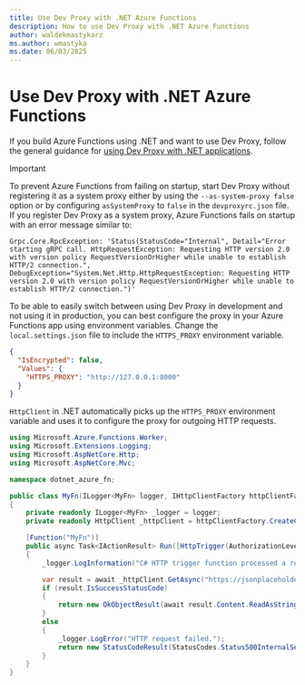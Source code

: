 ```yaml
---
title: Use Dev Proxy with .NET Azure Functions
description: How to use Dev Proxy with .NET Azure Functions
author: waldekmastykarz
ms.author: wmastyka
ms.date: 06/03/2025
---
```


# Use Dev Proxy with .NET Azure Functions

If you build Azure Functions using .NET and want to use Dev Proxy, follow the general guidance for [using Dev Proxy with .NET applications](./use-dev-proxy-with-dotnet.md).

> [!IMPORTANT]
> To prevent Azure Functions from failing on startup, start Dev Proxy without registering it as a system proxy either by using the `--as-system-proxy false` option or by configuring `asSystemProxy` to `false` in the `devproxyrc.json` file. If you register Dev Proxy as a system proxy, Azure Functions fails on startup with an error message similar to:
>
> ```text
> Grpc.Core.RpcException: 'Status(StatusCode="Internal", Detail="Error starting gRPC call. HttpRequestException: Requesting HTTP version 2.0 with version policy RequestVersionOrHigher while unable to establish HTTP/2 connection.", DebugException="System.Net.Http.HttpRequestException: Requesting HTTP version 2.0 with version policy RequestVersionOrHigher while unable to establish HTTP/2 connection.")'
> ```

To be able to easily switch between using Dev Proxy in development and not using it in production, you can best configure the proxy in your Azure Functions app using environment variables. Change the `local.settings.json` file to include the `HTTPS_PROXY` environment variable.

```json
{
  "IsEncrypted": false,
  "Values": {
    "HTTPS_PROXY": "http://127.0.0.1:8000"
  }
}
```

`HttpClient` in .NET automatically picks up the `HTTPS_PROXY` environment variable and uses it to configure the proxy for outgoing HTTP requests.

```csharp
using Microsoft.Azure.Functions.Worker;
using Microsoft.Extensions.Logging;
using Microsoft.AspNetCore.Http;
using Microsoft.AspNetCore.Mvc;

namespace dotnet_azure_fn;

public class MyFn(ILogger<MyFn> logger, IHttpClientFactory httpClientFactory)
{
    private readonly ILogger<MyFn> _logger = logger;
    private readonly HttpClient _httpClient = httpClientFactory.CreateClient();

    [Function("MyFn")]
    public async Task<IActionResult> Run([HttpTrigger(AuthorizationLevel.Anonymous, "get", "post")] HttpRequest req)
    {
        _logger.LogInformation("C# HTTP trigger function processed a request.");

        var result = await _httpClient.GetAsync("https://jsonplaceholder.typicode.com/posts");
        if (result.IsSuccessStatusCode)
        {
            return new OkObjectResult(await result.Content.ReadAsStringAsync());
        }
        else
        {
            _logger.LogError("HTTP request failed.");
            return new StatusCodeResult(StatusCodes.Status500InternalServerError);
        }
    }
}
```
